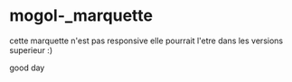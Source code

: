 # mogol-_marquette
cette marquette n'est pas responsive elle pourrait l'etre dans les versions superieur :)

good day 
